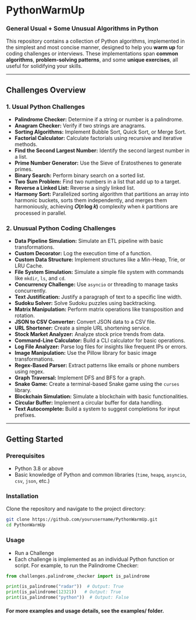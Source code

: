 # PythonWarmUp

### General Usual + Some Unusual Algorithms in Python

This repository contains a collection of Python algorithms, implemented in the simplest and most concise manner, designed to help you **warm up** for coding challenges or interviews. These implementations span **common algorithms**, **problem-solving patterns**, and some **unique exercises**, all useful for solidifying your skills.

---

## **Challenges Overview**

### **1. Usual Python Challenges**
- **Palindrome Checker:** Determine if a string or number is a palindrome.
- **Anagram Checker:** Verify if two strings are anagrams.
- **Sorting Algorithms:** Implement Bubble Sort, Quick Sort, or Merge Sort.
- **Factorial Calculator:** Calculate factorials using recursive and iterative methods.
- **Find the Second Largest Number:** Identify the second largest number in a list.
- **Prime Number Generator:** Use the Sieve of Eratosthenes to generate primes.
- **Binary Search:** Perform binary search on a sorted list.
- **Two Sum Problem:** Find two numbers in a list that add up to a target.
- **Reverse a Linked List:** Reverse a singly linked list.
- **Harmony Sort:** Parallelized sorting algorithm that partitions an array into harmonic buckets, sorts them independently, and merges them harmoniously, achieving __𝑂(𝑛 log 𝑘)__ complexity when 𝑘 partitions are processed in parallel.

### **2. Unusual Python Coding Challenges**
- **Data Pipeline Simulation:** Simulate an ETL pipeline with basic transformations.
- **Custom Decorator:** Log the execution time of a function.
- **Custom Data Structure:** Implement structures like a Min-Heap, Trie, or LRU Cache.
- **File System Simulation:** Simulate a simple file system with commands like `mkdir`, `ls`, and `cd`.
- **Concurrency Challenge:** Use `asyncio` or threading to manage tasks concurrently.
- **Text Justification:** Justify a paragraph of text to a specific line width.
- **Sudoku Solver:** Solve Sudoku puzzles using backtracking.
- **Matrix Manipulation:** Perform matrix operations like transposition and rotation.
- **JSON to CSV Converter:** Convert JSON data to a CSV file.
- **URL Shortener:** Create a simple URL shortening service.
- **Stock Market Analyzer:** Analyze stock price trends from data.
- **Command-Line Calculator:** Build a CLI calculator for basic operations.
- **Log File Analyzer:** Parse log files for insights like frequent IPs or errors.
- **Image Manipulation:** Use the Pillow library for basic image transformations.
- **Regex-Based Parser:** Extract patterns like emails or phone numbers using regex.
- **Graph Traversal:** Implement DFS and BFS for a graph.
- **Snake Game:** Create a terminal-based Snake game using the `curses` library.
- **Blockchain Simulation:** Simulate a blockchain with basic functionalities.
- **Circular Buffer:** Implement a circular buffer for data handling.
- **Text Autocomplete:** Build a system to suggest completions for input prefixes.

---

## **Getting Started**

### **Prerequisites**
- Python 3.8 or above
- Basic knowledge of Python and common libraries (`time`, `heapq`, `asyncio`, `csv`, `json`, etc.)

### **Installation**
Clone the repository and navigate to the project directory:
```bash
git clone https://github.com/yourusername/PythonWarmUp.git
cd PythonWarmUp
```

### **Usage**
- Run a Challenge
- Each challenge is implemented as an individual Python function or script. For example, to run the Palindrome Checker:

```python
from challenges.palindrome_checker import is_palindrome

print(is_palindrome("radar"))  # Output: True
print(is_palindrome(12321))   # Output: True
print(is_palindrome("python"))  # Output: False
```
#### For more examples and usage details, see the examples/ folder.